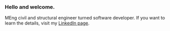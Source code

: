 ### Hello and welcome.

MEng civil and structural engineer turned software developer. If you want to learn the details, visit my [LinkedIn page](https://www.linkedin.com/in/omarzubaidi).

<!--
**OmarZubaidi/OmarZubaidi** is a ✨ _special_ ✨ repository because its `README.md` (this file) appears on your GitHub profile.
-->
